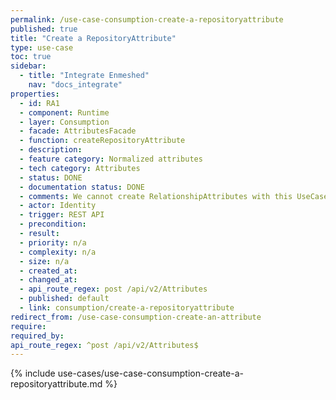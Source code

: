 ```yaml
---
permalink: /use-case-consumption-create-a-repositoryattribute
published: true
title: "Create a RepositoryAttribute"
type: use-case
toc: true
sidebar:
  - title: "Integrate Enmeshed"
    nav: "docs_integrate"
properties:
  - id: RA1
  - component: Runtime
  - layer: Consumption
  - facade: AttributesFacade
  - function: createRepositoryAttribute
  - description:
  - feature category: Normalized attributes
  - tech category: Attributes
  - status: DONE
  - documentation status: DONE
  - comments: We cannot create RelationshipAttributes with this UseCase
  - actor: Identity
  - trigger: REST API
  - precondition:
  - result:
  - priority: n/a
  - complexity: n/a
  - size: n/a
  - created_at:
  - changed_at:
  - api_route_regex: post /api/v2/Attributes
  - published: default
  - link: consumption/create-a-repositoryattribute
redirect_from: /use-case-consumption-create-an-attribute
require:
required_by:
api_route_regex: ^post /api/v2/Attributes$
---
```


{% include use-cases/use-case-consumption-create-a-repositoryattribute.md %}
